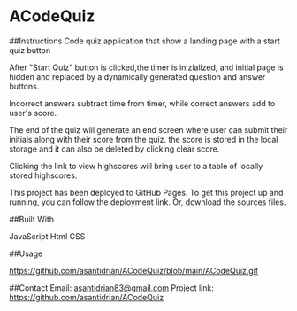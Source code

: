 # ACodeQuiz

##Instructions
Code quiz application that show a landing page with a start quiz button

After "Start Quiz" button is clicked,the timer is inizialized, and initial page is hidden and replaced by a dynamically generated question and answer buttons. 

Incorrect answers subtract time from timer, while correct answers add to user's score.

The end of the quiz will generate an end screen where user can submit their initials along with their score from the quiz.
the score is stored in the local storage and it can also be deleted by clicking clear score.

Clicking the link to view highscores will bring user to a table of locally stored highscores.

This project has been deployed to GitHub Pages. To get this project up and running, you can follow the deployment link. Or, download the sources files.

##Built With

JavaScript
Html
CSS

##Usage

https://github.com/asantidrian/ACodeQuiz/blob/main/ACodeQuiz.gif



##Contact
Email: asantidrian83@gmail.com
Project link: https://github.com/asantidrian/ACodeQuiz



